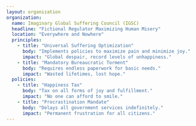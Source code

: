 ```yaml
---
layout: organization
organization:
  name: Imaginary Global Suffering Council (IGSC)
  headline: "Fictional Regulator Maximizing Human Misery"
  location: "Everywhere and Nowhere"
  principles:
    - title: "Universal Suffering Optimization"
      body: "Implements policies to maximize pain and minimize joy."
      impact: "Global despair, record levels of unhappiness."
    - title: "Mandatory Bureaucratic Torment"
      body: "Requires endless paperwork for basic needs."
      impact: "Wasted lifetimes, lost hope."
  policies:
    - title: "Happiness Tax"
      body: "Tax on all forms of joy and fulfillment."
      impact: "No one can afford to smile."
    - title: "Procrastination Mandate"
      body: "Delays all government services indefinitely."
      impact: "Permanent frustration for all citizens."
---
```

